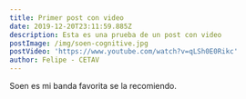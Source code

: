 ```yaml
---
title: Primer post con video
date: 2019-12-20T23:11:59.885Z
description: Esta es una prueba de un post con video
postImage: /img/soen-cognitive.jpg
postVideo: 'https://www.youtube.com/watch?v=qLSh0E0Rikc'
author: Felipe - CETAV
---
```

Soen es mi banda favorita se la recomiendo.
